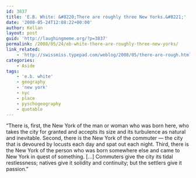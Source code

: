 ```yaml
---
id: 3837
title: 'E.B. White: &#8220;There are roughly three New Yorks.&#8221;'
date: '2008-05-24T12:08:22+00:00'
author: Kellan
layout: post
guid: 'http://laughingmeme.org/?p=3837'
permalink: /2008/05/24/eb-white-there-are-roughly-three-new-yorks/
link_related:
    - 'http://swissmiss.typepad.com/weblog/2008/05/there-are-rough.html'
categories:
    - Aside
tags:
    - 'e.b. white'
    - geography
    - 'new york'
    - nyc
    - place
    - pyschogeography
    - quotable
---
```


“There is, first, the New York of the man or woman who was born here, who takes the city for granted and accepts its size and its turbulence as natural and inevitable. Second, there is the New York of the commuter — the city that is devoured by locusts each day and spat out each night. Third, there is the New York of the person who was born somewhere else and came to New York in quest of something. \[…\] Commuters give the city its tidal restlessness; natives give it solidity and continuity; but the settlers give it passion.”